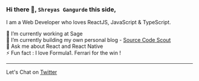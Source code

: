 ### Hi there 👋, `Shreyas Gangurde` this side, 

I am a Web Developer who loves ReactJS, JavaScript & TypeScript.

🔭 I’m currently working at Sage  
🌱 I’m currently building my own personal blog - [Source Code Scout](https://github.com/Source-Code-Scout)  
💬 Ask me about React and React Native  
⚡ Fun fact : I love Formula1. Ferrari for the win !  

---

Let's Chat on [Twitter](https://x.com/shreyasbg28)
